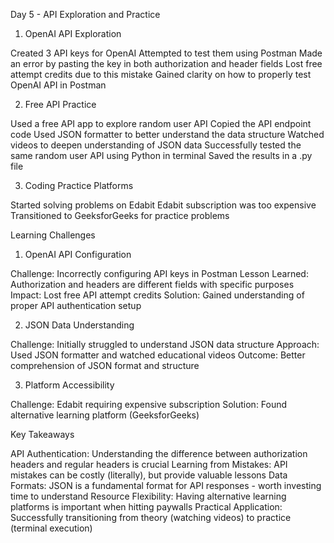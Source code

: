 Day 5 - API Exploration and Practice

1. OpenAI API Exploration

Created 3 API keys for OpenAI
Attempted to test them using Postman
Made an error by pasting the key in both authorization and header fields
Lost free attempt credits due to this mistake
Gained clarity on how to properly test OpenAI API in Postman

2. Free API Practice

Used a free API app to explore random user API
Copied the API endpoint code
Used JSON formatter to better understand the data structure
Watched videos to deepen understanding of JSON data
Successfully tested the same random user API using Python in terminal
Saved the results in a .py file

3. Coding Practice Platforms

Started solving problems on Edabit
Edabit subscription was too expensive
Transitioned to GeeksforGeeks for practice problems

Learning Challenges
1. OpenAI API Configuration

Challenge: Incorrectly configuring API keys in Postman
Lesson Learned: Authorization and headers are different fields with specific purposes
Impact: Lost free API attempt credits
Solution: Gained understanding of proper API authentication setup

2. JSON Data Understanding

Challenge: Initially struggled to understand JSON data structure
Approach: Used JSON formatter and watched educational videos
Outcome: Better comprehension of JSON format and structure

3. Platform Accessibility

Challenge: Edabit requiring expensive subscription
Solution: Found alternative learning platform (GeeksforGeeks)


Key Takeaways

API Authentication: Understanding the difference between authorization headers and regular headers is crucial
Learning from Mistakes: API mistakes can be costly (literally), but provide valuable lessons
Data Formats: JSON is a fundamental format for API responses - worth investing time to understand
Resource Flexibility: Having alternative learning platforms is important when hitting paywalls
Practical Application: Successfully transitioning from theory (watching videos) to practice (terminal execution)
